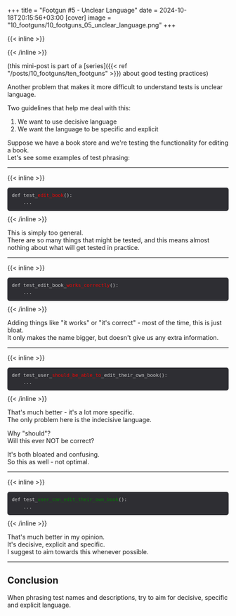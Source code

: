 +++
title = "Footgun #5 - Unclear Language"
date = 2024-10-18T20:15:56+03:00
[cover]
  image = "10_footguns/10_footguns_05_unclear_language.png"
+++

{{< inline >}}
<style>
.code-example {
  background-color: #2E2E33;
  padding: 10px;
  margin-bottom:10px;
  border-radius: 5px;
  font-family: monospace;
  white-space: pre;
  color: #d5d5d6;
  font-size: .78em;
  line-height: 1.5;
}
.highlight-red {
  color: red;
}
.highlight-green {
  color: green;
}
</style>
{{< /inline >}}

(this mini-post is part of a [series]({{< ref "/posts/10_footguns/ten_footguns" >}}) about good testing practices)


Another problem that makes it more difficult to understand tests is unclear language.

Two guidelines that help me deal with this:
1. We want to use decisive language
1. We want the language to be specific and explicit


Suppose we have a book store and we're testing the functionality for editing a book.  
Let's see some examples of test phrasing:

---
{{< inline >}}
<div class="code-example">def test_<span class="highlight-red">edit_book</span>():
    ...
</div>
{{< /inline >}}

This is simply too general.  
There are so many things that might be tested, and this means almost nothing about what will get tested in practice.

---
{{< inline >}}
<div class="code-example">def test_edit_book_<span class="highlight-red">works_correctly</span>():
    ...
</div>
{{< /inline >}}

Adding things like "it works" or "it's correct" - most of the time, this is just bloat.  
It only makes the name bigger, but doesn't give us any extra information.

---
{{< inline >}}
<div class="code-example">def test_user_<span class="highlight-red">should_be_able_to</span>_edit_their_own_book():
    ...
</div>
{{< /inline >}}


That's much better - it's a lot more specific.  
The only problem here is the indecisive language.

Why "should"?  
Will this ever NOT be correct?

It's both bloated and confusing.  
So this as well - not optimal.

---
{{< inline >}}
<div class="code-example">def test_<span class="highlight-green">user_can_edit_their_own_book</span>():
    ...
</div>
{{< /inline >}}

That's much better in my opinion.  
It's decisive, explicit and specific.  
I suggest to aim towards this whenever possible.  

---

## Conclusion
When phrasing test names and descriptions, try to aim for decisive, specific and explicit language.
